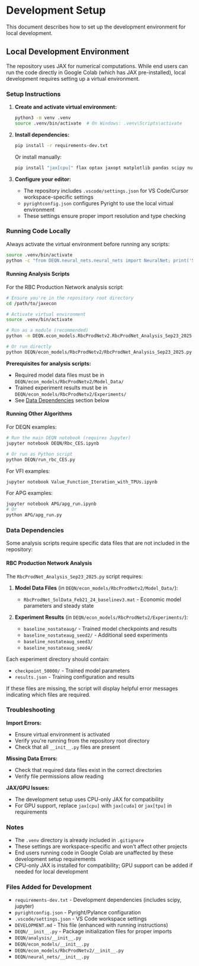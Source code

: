 # Development Setup

This document describes how to set up the development environment for local development.

## Local Development Environment

The repository uses JAX for numerical computations. While end users can run the code directly in Google Colab (which has JAX pre-installed), local development requires setting up a virtual environment.

### Setup Instructions

1. **Create and activate virtual environment:**

    ```bash
    python3 -m venv .venv
    source .venv/bin/activate  # On Windows: .venv\Scripts\activate
    ```

2. **Install dependencies:**

    ```bash
    pip install -r requirements-dev.txt
    ```

    Or install manually:

    ```bash
    pip install "jax[cpu]" flax optax jaxopt matplotlib pandas scipy numpy
    ```

3. **Configure your editor:**
    - The repository includes `.vscode/settings.json` for VS Code/Cursor workspace-specific settings
    - `pyrightconfig.json` configures Pyright to use the local virtual environment
    - These settings ensure proper import resolution and type checking

### Running Code Locally

Always activate the virtual environment before running any scripts:

```bash
source .venv/bin/activate
python -c "from DEQN.neural_nets.neural_nets import NeuralNet; print('Setup working!')"
```

#### Running Analysis Scripts

For the RBC Production Network analysis script:

```bash
# Ensure you're in the repository root directory
cd /path/to/jaxecon

# Activate virtual environment
source .venv/bin/activate

# Run as a module (recommended)
python -m DEQN.econ_models.RbcProdNetv2.RbcProdNet_Analysis_Sep23_2025

# Or run directly
python DEQN/econ_models/RbcProdNetv2/RbcProdNet_Analysis_Sep23_2025.py
```

**Prerequisites for analysis scripts:**

-   Required model data files must be in `DEQN/econ_models/RbcProdNetv2/Model_Data/`
-   Trained experiment results must be in `DEQN/econ_models/RbcProdNetv2/Experiments/`
-   See [Data Dependencies](#data-dependencies) section below

#### Running Other Algorithms

For DEQN examples:

```bash
# Run the main DEQN notebook (requires Jupyter)
jupyter notebook DEQN/Rbc_CES.ipynb

# Or run as Python script
python DEQN/run_rbc_CES.py
```

For VFI examples:

```bash
jupyter notebook Value_Function_Iteration_with_TPUs.ipynb
```

For APG examples:

```bash
jupyter notebook APG/apg_run.ipynb
# Or
python APG/apg_run.py
```

### Data Dependencies

Some analysis scripts require specific data files that are not included in the repository:

#### RBC Production Network Analysis

The `RbcProdNet_Analysis_Sep23_2025.py` script requires:

1. **Model Data Files** (in `DEQN/econ_models/RbcProdNetv2/Model_Data/`):

    - `RbcProdNet_SolData_Feb21_24_baselinev3.mat` - Economic model parameters and steady state

2. **Experiment Results** (in `DEQN/econ_models/RbcProdNetv2/Experiments/`):
    - `baseline_nostateaug/` - Trained model checkpoints and results
    - `baseline_nostateaug_seed2/` - Additional seed experiments
    - `baseline_nostateaug_seed3/`
    - `baseline_nostateaug_seed4/`

Each experiment directory should contain:

-   `checkpoint_50000/` - Trained model parameters
-   `results.json` - Training configuration and results

If these files are missing, the script will display helpful error messages indicating which files are required.

### Troubleshooting

**Import Errors:**

-   Ensure virtual environment is activated
-   Verify you're running from the repository root directory
-   Check that all `__init__.py` files are present

**Missing Data Errors:**

-   Check that required data files exist in the correct directories
-   Verify file permissions allow reading

**JAX/GPU Issues:**

-   The development setup uses CPU-only JAX for compatibility
-   For GPU support, replace `jax[cpu]` with `jax[cuda]` or `jax[tpu]` in requirements

### Notes

-   The `.venv` directory is already included in `.gitignore`
-   These settings are workspace-specific and won't affect other projects
-   End users running code in Google Colab are unaffected by these development setup requirements
-   CPU-only JAX is installed for compatibility; GPU support can be added if needed for local development

### Files Added for Development

-   `requirements-dev.txt` - Development dependencies (includes scipy, jupyter)
-   `pyrightconfig.json` - Pyright/Pylance configuration
-   `.vscode/settings.json` - VS Code workspace settings
-   `DEVELOPMENT.md` - This file (enhanced with running instructions)
-   `DEQN/__init__.py` - Package initialization files for proper imports
-   `DEQN/analysis/__init__.py`
-   `DEQN/econ_models/__init__.py`
-   `DEQN/econ_models/RbcProdNetv2/__init__.py`
-   `DEQN/neural_nets/__init__.py`
